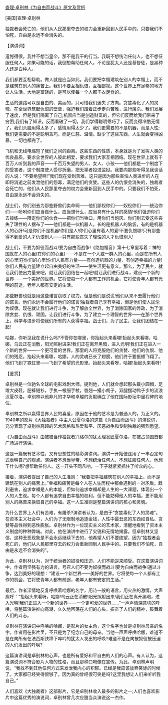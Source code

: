 [查理·卓别林《为自由而战斗》原文及赏析](https://www.vrrw.net/wx/14551.html)

[美国]查理·卓别林

独裁者会死亡的，他们从人民那里夺去的权力会重新回到人民手中的。只要我们不怕死，自由是永远不会消失的。

【演讲词】

遗憾得很，我并不想当皇帝，那不是我干的行当。我既不想统治任何人，也不想征服任何人。如果可能的话，我倒想帮助任何人，不论是犹太人还是基督徒，是黑种人还是白种人。

我们都要互相帮助。做人就是应当如此。我们要把幸福建筑在别人的幸福上，而不是建筑在别人的痛苦上。我们不要互相仇恨，互相鄙视。这个世界上有足够的地方让人生活。大地是富饶的，是可以使每一个人都丰衣足食的。

生活的道路可以是自由的、美丽的，只可惜我们迷失了方向。贪婪毒化了人的灵魂，在全世界筑起仇恨的壁垒，强迫我们踏着正步走向苦难，进行屠杀。我们发展了速度，但是我们隔离了自己;机器应当是创造财富的，但它们反而给我们带来了穷困;我们有了知识，反而看破了一切，我们学得聪明乖巧了，反而变得冷酷无情了。我们头脑用得太多了，感情用得太少了。我们更需要的不是机器，而是人性;我们更需要的不是聪明乖巧，而是仁慈、温情。缺少了这些东西，人生就会变得凶暴，一切也都完了。

飞机和无线电缩短了我们之间的距离。这些东西的性质，本身就是为了发挥人类的优良品质，要求全世界的人彼此相爱，要求我们大家互相团结。现在世界上就有千百万人听到我的声音——千百万失望的男人、女人、小孩——他们都是一个制度下的受害者，这个制度使人受尽折磨，把无辜者投进监狱。我要向那些听得见我谈话的人说：“不要绝望啊!”我们现在受到苦难，这只是因为那些害怕人类进步的人在即将消逝之前发泄他们的怨毒，满足他们的贪婪。这些人的仇恨会消失的，独裁者会死亡的，他们从人民那里夺去的权力会重新回到人民手中的。只要我们不怕死，自由是永远不会消失的。

战士们，你们别去为那些野兽们卖命啊——他们鄙视你们——奴役你们——统治你们——吩咐你们应当做什么，应当想什么，应当具有什么样的感情!他们强迫你们去操练——限定你们的伙食——把你们当牲口，用你们当炮灰。你们别去受这些丧失了理性的人摆布了——他们都是一伙机器人，长的是机器人的脑袋，有的是机器人的心肝!可是你们不是机器!你们是人!你们心里有着人的爱!不要仇恨哪!只有那些得不到爱的人才仇恨别人——只有那些丧失了理性的人才仇恨别人!

战士们，不要为奴役而战斗!要为自由而战争!《路加福音》第十七章里写着：神的国就在人的心里(在你们的心里)——不是在一个人或一群人的心里，而是在所有人的心里!在你们的心里!你们人民有力量——有创造机器的力量，有创造幸福的力量!你们人民有力量建立起自由美好的生活——使生活更有意义。那么，为了民主，就让我们使出力量来吧，就让我们团结在一起吧!就让我们进行战斗，建设一个新的世界——一个美好的世界。它将使每一个人都有工作的机会，它将使青年人都有光明的前途，老年人都有安定的生活。

那些野兽也就是用这些诺言窃取了权力。但是他们是说谎!他们从来不去履行他们的诺言。他们永远不会履行他们的诺言!独裁者自己享有幸福，但是他们使人民沦为奴隶。现在就让我们进行斗争，为了解放全世界，为了消除国家的弊政，为了消除贪婪、仇恨、顽固。让我们进行斗争，为了建立一个理智的世界——在那个世界上，科学与进步将使我们所有的人获得幸福。战士们，为了民主，让我们团结在一起!

哈娜，你听见我在说什么吗?不管你在哪里，你抬起头来看哪!抬起头来看哪，哈娜，乌云正在消散，阳光照射进来!我们正在离开黑暗，进入光明!我们正在进入一个新的世界——一个更可爱的世界。那里的人将克服他们的贪婪、他们的仇恨、他们的残忍。抬起头来看哪，哈娜，人的灵魂已长了翅膀，他们终于要振翅飞翔了。他们飞到了霓虹里——飞到了希望的光影里。抬起头来看呀，哈娜!抬起头来看呀!



【鉴赏】

卓别林是一位驰名全球的电影戏剧大师。提到他，人们就会想起那头戴小圆帽，足蹬大皮鞋，肥裤短衫，手执一根细手杖，唇翘一撮小胡子，双腿摆动鸭子步的流浪汉夏尔洛。卓别林以他非凡的才华和卓越的贡献确立了他在国际影坛中里程碑的地位。

卓别林之所以赢得世界人民的喜爱，原因在于他的艺术是为普通人的，为正义的。1940年的影片《大独裁者》中主人公夏尔洛的这篇《为自由而战斗》的演说词，充分表现了卓别林高超的艺术风格和热爱和平、厌恶战争和专制独裁的强烈愿望。

《为自由而战斗》由被错当作独裁者兴格尔的犹太理发匠夏尔洛，在被占领国首都广场进行演讲。

这是一篇既有艺术性，又有思想性的精彩演讲词。演讲一开始便连用了一串否定句式表明自己的观点。演讲者不想当皇帝、不想统治任何人、不想征服任何人，他想干什么呢?想帮助任何人。这一开头不同凡响，一下子就紧紧抓住了听众的心。

接着，演讲者提出了自己的人生准则：“我要把幸福建筑在别人的幸福上，而不是建筑在别人的痛苦上。”幸福和痛苦是每个人在人生历程中都会遇到的一对矛盾。趋利避害，追求幸福是人的本能，但如何追求幸福却是人生的一大课题，体现出一个人的人生观。每个人都有追求自由幸福的权利，但不能妨碍他人的幸福，更不能用别人的痛苦来换取自己的幸福。这一人生准则是整篇演讲词的核心和灵魂。

为什么世界上人们有苦难，有屠杀?演讲者认为，是由于“贪婪毒化了人的灵魂”。在资本主义社会中，人们为了无限制地追逐金钱，人性中最丑恶的东西如自私、贪婪等品性得到恶性膨胀。卓别林作为一位现实主义的艺术家，清醒地看到了资本主义制度的种种弊端。对此，他在演讲中进行了尖锐和无情地揭露。但卓别林又坚信，这种丑恶现象是不会永远继续下去的，他希望人们不要绝望，因为“独裁者会死亡的，他们从人民那里夺去的权力会重新回到人民手中的。只要我们不怕死，自由是永远不会消失的”。

为此，卓别林认为，对于统治者的奴役和压迫，人们不能逆来顺受。在这篇演讲词中，作者用坚强有力的语言，号召人们不要为奴役而战斗!要为自由而战争!通过斗争，达到美好的理想：“建设一个新世界——美好的世界。它将使每一个人都有工作的机会，它将使青年人都有前途，老年人都有安定的生活。”

最后，作者深情地反复呼唤着哈娜的名字，用诗一般的语言，用火热的激情，大声疾呼：“抬起头来看呀，哈娜!乌云正在消散!阳光照射出来!我们正在离开黑暗，进入光明!我们正进入一个新的世界——一个更可爱的世界……”一声声情深意切的呼唤，将整篇演讲推向高潮，久久地回荡在人们的心头，振奋了人们的精神，鼓舞着人们的斗志。

卓别林在演讲词中呼唤的哈娜，是影片的女主角，这个名字也曾是卓别林母亲的名字。作者用在影片里，不只是为了纪念自己的母亲。当他一声声呼唤哈娜，难道不是在向所有在法西斯铁蹄下呻吟的犹太人发出的呼唤?难道不是在向被奴役被压迫的人们发出的呼唤?

这篇演讲词是卓别林的心声，也是所有爱好和平自由的人们的心声。有人认为，这篇演说词不符合影片人物的性格，而且那种口吻像在宣传。为此，卓别林声明说，“我找不到其他任何方式来发泄我内心的积郁。已经是我应该放弃笑谑的时候了。大家都已经笑得很够了。因为真的曾经很可笑是吗?这里我想让人们来听听我自己。”

人们喜欢《大独裁者》这部影片，它是卓别林收入最多的影片之一;人们也喜欢影片中这篇优秀的演说词，卓别林曾几次应邀当众演说这一杰作。

